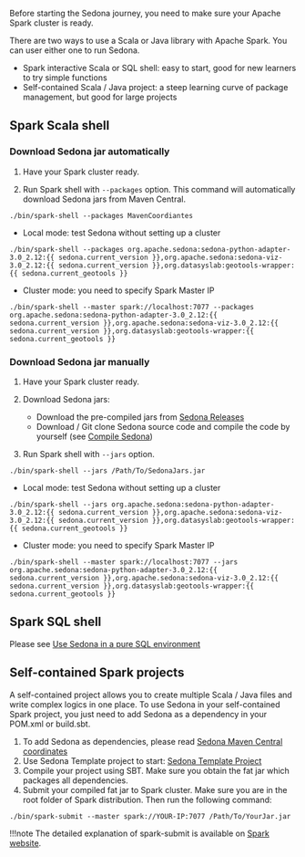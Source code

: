 Before starting the Sedona journey, you need to make sure your Apache Spark cluster is ready.

There are two ways to use a Scala or Java library with Apache Spark. You can user either one to run Sedona.

* Spark interactive Scala or SQL shell: easy to start, good for new learners to try simple functions
* Self-contained Scala / Java project: a steep learning curve of package management, but good for large projects

## Spark Scala shell

### Download Sedona jar automatically

1. Have your Spark cluster ready.

2. Run Spark shell with `--packages` option. This command will automatically download Sedona jars from Maven Central.
```
./bin/spark-shell --packages MavenCoordiantes
```

* Local mode: test Sedona without setting up a cluster
```
./bin/spark-shell --packages org.apache.sedona:sedona-python-adapter-3.0_2.12:{{ sedona.current_version }},org.apache.sedona:sedona-viz-3.0_2.12:{{ sedona.current_version }},org.datasyslab:geotools-wrapper:{{ sedona.current_geotools }}
```
  
* Cluster mode: you need to specify Spark Master IP
```
./bin/spark-shell --master spark://localhost:7077 --packages org.apache.sedona:sedona-python-adapter-3.0_2.12:{{ sedona.current_version }},org.apache.sedona:sedona-viz-3.0_2.12:{{ sedona.current_version }},org.datasyslab:geotools-wrapper:{{ sedona.current_geotools }}
```
  
### Download Sedona jar manually
1. Have your Spark cluster ready.

2. Download Sedona jars:
	* Download the pre-compiled jars from [Sedona Releases](../download.md)
	* Download / Git clone Sedona source code and compile the code by yourself (see [Compile Sedona](../compile))
3. Run Spark shell with `--jars` option.
```
./bin/spark-shell --jars /Path/To/SedonaJars.jar
```
 
* Local mode: test Sedona without setting up a cluster
```
./bin/spark-shell --jars org.apache.sedona:sedona-python-adapter-3.0_2.12:{{ sedona.current_version }},org.apache.sedona:sedona-viz-3.0_2.12:{{ sedona.current_version }},org.datasyslab:geotools-wrapper:{{ sedona.current_geotools }}
```
  
* Cluster mode: you need to specify Spark Master IP  
```
./bin/spark-shell --master spark://localhost:7077 --jars org.apache.sedona:sedona-python-adapter-3.0_2.12:{{ sedona.current_version }},org.apache.sedona:sedona-viz-3.0_2.12:{{ sedona.current_version }},org.datasyslab:geotools-wrapper:{{ sedona.current_geotools }}
```

## Spark SQL shell

Please see [Use Sedona in a pure SQL environment](../../tutorial/sql-pure-sql/)

## Self-contained Spark projects

A self-contained project allows you to create multiple Scala / Java files and write complex logics in one place. To use Sedona in your self-contained Spark project, you just need to add Sedona as a dependency in your POM.xml or build.sbt.

1. To add Sedona as dependencies, please read [Sedona Maven Central coordinates](maven-coordinates.md)
2. Use Sedona Template project to start: [Sedona Template Project](../../tutorial/demo/)
3. Compile your project using SBT. Make sure you obtain the fat jar which packages all dependencies.
4. Submit your compiled fat jar to Spark cluster. Make sure you are in the root folder of Spark distribution. Then run the following command:
```
./bin/spark-submit --master spark://YOUR-IP:7077 /Path/To/YourJar.jar
```

!!!note
	The detailed explanation of spark-submit is available on [Spark website](https://spark.apache.org/docs/latest/submitting-applications.html).